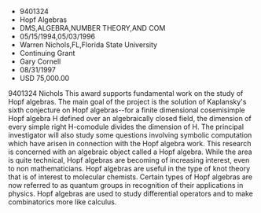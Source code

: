 
* 9401324
* Hopf Algebras
* DMS,ALGEBRA,NUMBER THEORY,AND COM
* 05/15/1994,05/03/1996
* Warren Nichols,FL,Florida State University
* Continuing Grant
* Gary Cornell
* 08/31/1997
* USD 75,000.00

9401324 Nichols This award supports fundamental work on the study of Hopf
algebras. The main goal of the project is the solution of Kaplansky's sixth
conjecture on Hopf algebras--for a finite dimensional cosemisimple Hopf algebra
H defined over an algebraically closed field, the dimension of every simple
right H-comodule divides the dimension of H. The principal investigator will
also study some questions involving symbolic computation which have arisen in
connection with the Hopf algebra work. This research is concerned with an
algebraic object called a Hopf algebra. While the area is quite technical, Hopf
algebras are becoming of increasing interest, even to non mathematicians. Hopf
algebras are useful in the type of knot theory that is of interest to molecular
chemists. Certain types of Hopf algebras are now referred to as quantum groups
in recognition of their applications in physics. Hopf algebras are used to study
differential operators and to make combinatorics more like calculus.

